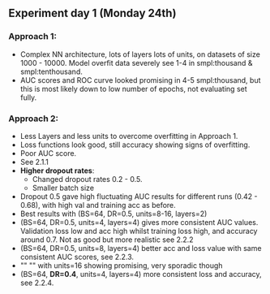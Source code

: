 ## Experiment day 1 (Monday 24th)

### Approach 1:
- Complex NN architecture, lots of layers lots of units, on datasets of size 1000 - 10000. Model overfit data severely see 1-4 in smpl:thousand & smpl:tenthousand.
- AUC scores and ROC curve looked promising in 4-5 smpl:thousand, but this is most likely down to low number of epochs, not evaluating set fully.

### Approach 2:
- Less Layers and less units to overcome overfitting in Approach 1.
- Loss functions look good, still accuracy showing signs of overfitting.
- Poor AUC score.
- See 2.1.1
- **Higher dropout rates**:
  - Changed dropout rates 0.2 - 0.5.
  - Smaller batch size
- Dropout 0.5 gave high fluctuating AUC results for different runs (0.42 - 0.68), with high val and training acc as before.
- Best results with (BS=64, DR=0.5, units=8-16, layers=2)
- (BS=64, DR=0.5, units=4, layers=4) gives more consistent AUC values. Validation loss low and acc high whilst training loss high, and accuracy around 0.7. Not as good but more realistic see 2.2.2
- (BS=64, DR=0.5, units=8, layers=4) better acc and loss value with same consistent AUC scores, see 2.2.3.
- "" "" with units=16 showing promising, very sporadic though
- (BS=64, **DR=0.4**, units=4, layers=4) more consistent loss and accuracy, see 2.2.4.
